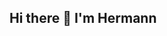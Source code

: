 ## Hi there 👋 I'm Hermann

<!--
**interfaceinterface/interfaceinterface** is a ✨ _special_ ✨ repository because its `README.md` (this file) appears on your GitHub profile.

Here are some ideas to get you started:

- 🔭 I’m currently working on group decision making UX research in my Role as Prof for Interaction Design.
- 🌱 I’m currently learning human AI Collaboration
- 👯 I’m looking to collaborate on UX for wicked problem solving 
- 🤔 I’m looking for help with coding
- 💬 Ask me about UX / Interaction Design
- 📫 How to reach me: LinkedIn
- 😄 Pronouns: He/Him
- ⚡ Fun fact: I cacelled Astrophysics to become a researchung designer.
-->
